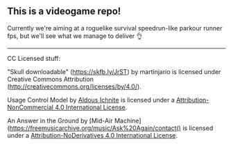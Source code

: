 ## This is a videogame repo!

Currently we're aiming at a roguelike survival speedrun-like parkour runner fps, but we'll see what we manage to deliver 👌

---

CC Licensed stuff:

"Skull downloadable" (https://skfb.ly/JrST) by martinjario is licensed under Creative Commons Attribution (http://creativecommons.org/licenses/by/4.0/).

Usage Control Model by [Aldous Ichnite](https://freemusicarchive.org/music/aldous-ichnite/contact) is licensed under a [Attribution-NonCommercial 4.0 International License](https://creativecommons.org/licenses/by-nc/4.0).

An Answer in the Ground by [Mid-Air Machine](https://freemusicarchive.org/music/Ask%20Again/contact() is licensed under a [Attribution-NoDerivatives 4.0 International License](https://creativecommons.org/licenses/by-nd/4.0). 